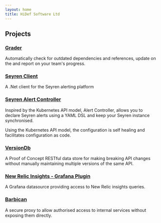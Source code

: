 ```yaml
---
layout: home
title: HiDef Software Ltd
---
```

## Projects

### [Grader](https://grader.neutrino.io/)

Automatically check for outdated dependencies and references, update on the and report on your team's progress.

### [Seyren Client](https://github.com/uatec/Neutrino.Seyren)

A .Net client for the Seyren alerting platform

### [Seyren Alert Controller](https://github.com/uatec/Neutrino.AlertController)

Inspired by the Kubernetes API model, Alert Controller, allows you to declare Seyren alerts using a YAML DSL and keep your Seyren instance synchronised.

Using the Kubernetes API model, the configuration is self healing and facilitates configuration as code.

### [VersionDb](https://github.com/uatec/versiondb)

A Proof of Concept RESTful data store for making breaking API changes without manually maintaining multiple versions of the same API.

### [New Relic Insights - Grafana Plugin](https://github.com/uatec/newrelic-insights-grafana-datasource)

A Grafana datasource providing access to New Relic insights queries.

### [Barbican](https://github.com/uatec/barbican)

A secure proxy to allow authorised access to internal services without exposing them directly.
